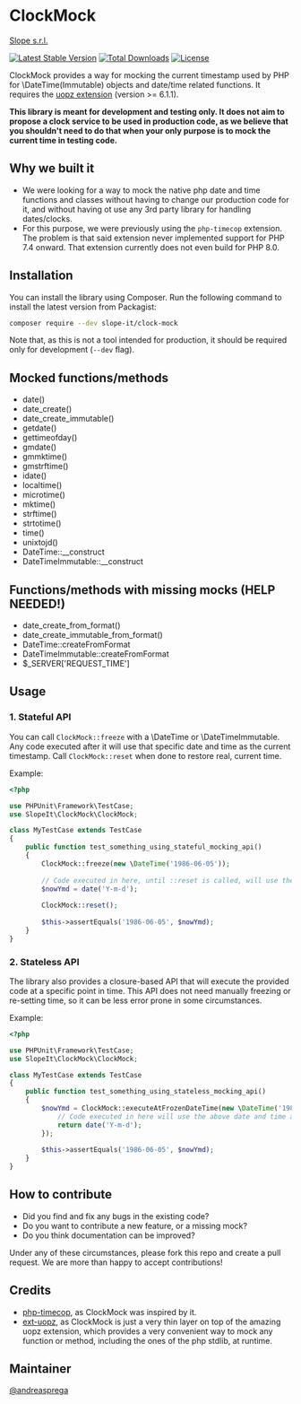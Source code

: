 # ClockMock

[Slope s.r.l.](https://www.slope.it)

[![Latest Stable Version](https://poser.pugx.org/slope-it/clock-mock/v/stable)](https://packagist.org/packages/slope-it/clock-mock)
[![Total Downloads](https://poser.pugx.org/slope-it/clock-mock/downloads)](https://packagist.org/packages/slope-it/clock-mock)
[![License](https://poser.pugx.org/slope-it/clock-mock/license)](https://packagist.org/packages/slope-it/clock-mock)

ClockMock provides a way for mocking the current timestamp used by PHP for \DateTime(Immutable) objects and date/time
related functions. It requires the [uopz extension](https://github.com/krakjoe/uopz) (version >= 6.1.1).

**This library is meant for development and testing only. It does not aim to propose a clock service to be used in
production code, as we believe that you shouldn't need to do that when your only purpose is to mock the current time in
testing code.**

## Why we built it

- We were looking for a way to mock the native php date and time functions and classes without having to change our
  production code for it, and without having ot use any 3rd party library for handling dates/clocks.
- For this purpose, we were previously using the `php-timecop` extension. The problem is that said extension never
  implemented support for PHP 7.4 onward. That extension currently does not even build for PHP 8.0.

## Installation

You can install the library using Composer. Run the following command to install the latest version from Packagist:

``` bash
composer require --dev slope-it/clock-mock
```

Note that, as this is not a tool intended for production, it should be required only for development (`--dev` flag).

## Mocked functions/methods

- date()
- date_create()
- date_create_immutable()
- getdate()
- gettimeofday()  
- gmdate()
- gmmktime()
- gmstrftime()
- idate()
- localtime()
- microtime()
- mktime()
- strftime()  
- strtotime()
- time()
- unixtojd()
- DateTime::__construct
- DateTimeImmutable::__construct

## Functions/methods with missing mocks (HELP NEEDED!)

- date_create_from_format()
- date_create_immutable_from_format()
- DateTime::createFromFormat
- DateTimeImmutable::createFromFormat
- $_SERVER['REQUEST_TIME']

## Usage

### 1. Stateful API

You can call `ClockMock::freeze` with a \DateTime or \DateTimeImmutable. Any code executed after it will use that
specific date and time as the current timestamp.
Call `ClockMock::reset` when done to restore real, current time.

Example:

``` php
<?php

use PHPUnit\Framework\TestCase;
use SlopeIt\ClockMock\ClockMock;

class MyTestCase extends TestCase
{
    public function test_something_using_stateful_mocking_api()
    {
        ClockMock::freeze(new \DateTime('1986-06-05'));
        
        // Code executed in here, until ::reset is called, will use the above date and time as "current"
        $nowYmd = date('Y-m-d');
        
        ClockMock::reset();
        
        $this->assertEquals('1986-06-05', $nowYmd);
    }
}
```

### 2. Stateless API

The library also provides a closure-based API that will execute the provided code at a specific point in time. This API
does not need manually freezing or re-setting time, so it can be less error prone in some circumstances.

Example:

``` php
<?php

use PHPUnit\Framework\TestCase;
use SlopeIt\ClockMock\ClockMock;

class MyTestCase extends TestCase
{
    public function test_something_using_stateless_mocking_api()
    {
        $nowYmd = ClockMock::executeAtFrozenDateTime(new \DateTime('1986-06-05'), function () {
            // Code executed in here will use the above date and time as "current"
            return date('Y-m-d');
        });
        
        $this->assertEquals('1986-06-05', $nowYmd);
    }
}
```

## How to contribute

* Did you find and fix any bugs in the existing code?
* Do you want to contribute a new feature, or a missing mock?
* Do you think documentation can be improved?

Under any of these circumstances, please fork this repo and create a pull request. We are more than happy to accept
contributions!

## Credits

- [php-timecop](https://github.com/hnw/php-timecop), as ClockMock was inspired by it.
- [ext-uopz](https://github.com/krakjoe/uopz), as ClockMock is just a very thin layer on top of the amazing uopz
  extension, which provides a very convenient way to mock any function or method, including the ones of the php stdlib,
  at runtime.

## Maintainer

[@andreasprega](https://twitter.com/andreasprega)
